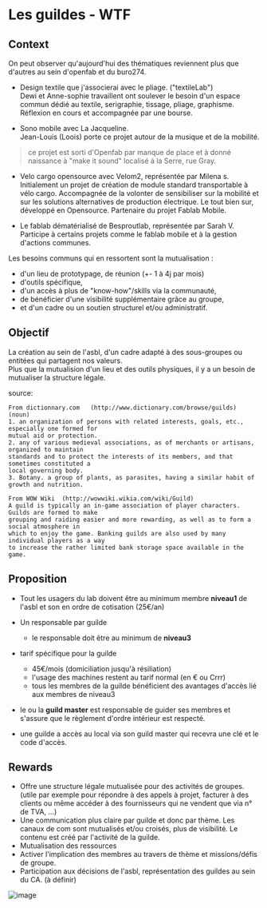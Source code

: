 # Les guildes - WTF
## Context
On peut observer qu'aujourd'hui des thématiques reviennent plus que d'autres au sein d'openfab et du buro274.

- Design textile que j'associerai avec le pliage. ("textileLab")  
Dewi et Anne-sophie travaillent ont soulever le besoin d'un espace commun dédié au textile, serigraphie, tissage, pliage, graphisme.  
Réflexion en cours et accompagnée par une bourse.

- Sono mobile avec La Jacqueline.  
Jean-Louis (Loois) porte ce projet autour de la musique et de la mobilité.  
> ce projet est sorti d'Openfab par manque de place et à donné naissance à "make it sound" localisé à la Serre, rue Gray.  

- Velo cargo opensource avec Velom2, représentée par Milena s.
Initialement un projet de création de module standard transportable à vélo cargo. Accompagnée de la volonter de sensibiliser sur la mobilité et sur les solutions alternatives de production électrique. Le tout bien sur, développé en Opensource. Partenaire du projet Fablab Mobile.    

- Le fablab dématérialisé de Besproutlab, représentée par Sarah V.
Participe à certains projets comme le fablab mobile et à la gestion d'actions communes.  


Les besoins communs qui en ressortent sont la mutualisation :
- d'un lieu de prototypage, de réunion (+- 1 à 4j par mois)
- d'outils spécifique,
- d'un accès à plus de "know-how"/skills via la communauté,
- de bénéficier d'une visibilité supplémentaire grâce au groupe,
- et d'un cadre ou un soutien structurel et/ou administratif. 


## Objectif
La création au sein de l'asbl, d'un cadre adapté à des sous-groupes ou entitées qui partagent nos valeurs.  
Plus que la mutualision d'un lieu et des outils physiques, il y a un besoin de mutualiser la structure légale.


source:
```
From dictionnary.com   (http://www.dictionary.com/browse/guilds)
(noun)
1. an organization of persons with related interests, goals, etc., especially one formed for   
mutual aid or protection.
2. any of various medieval associations, as of merchants or artisans, organized to maintain   
standards and to protect the interests of its members, and that sometimes constituted a  
local governing body.
3. Botany. a group of plants, as parasites, having a similar habit of growth and nutrition.
```
```
From WOW Wiki  (http://wowwiki.wikia.com/wiki/Guild)
A guild is typically an in-game association of player characters. Guilds are formed to make  
grouping and raiding easier and more rewarding, as well as to form a social atmosphere in
which to enjoy the game. Banking guilds are also used by many individual players as a way
to increase the rather limited bank storage space available in the game.
```

## Proposition
- Tout les usagers du lab doivent être au minimum membre **niveau1** de l'asbl et son en ordre de cotisation (25€/an)
- Un responsable par guilde
  - le responsable doit être au minimum de **niveau3**
- tarif spécifique pour la guilde   
  - 45€/mois (domiciliation jusqu'à résiliation)  
  - l'usage des machines restent au tarif normal (en € ou Crrr)  
  - tous les membres de la guilde bénéficient des avantages d'accès lié aux membres de niveau3


- le ou la **guild master** est responsable de guider ses membres et s'assure que le règlement d'ordre intérieur est respecté.
- une guilde a accès au local via son guild master qui recevra une clé et le code d'accès.



## Rewards
- Offre une structure légale mutualisée pour des activités de groupes. (utile par exemple pour répondre à des appels à projet, facturer à des clients ou même accéder à des fournisseurs qui ne vendent que via n° de TVA, ...)
- Une communication plus claire par guilde et donc par thème. Les canaux de com sont mutualisés et/ou croisés, plus de visibilité. Le contenu est créé par l'activité de la guilde.
- Mutualisation des ressources
- Activer l'implication des membres au travers de thème et missions/défis de groupe.
- Participation aux décisions de l'asbl, représentation des guildes au sein du CA.
(à définir)


![image](https://user-images.githubusercontent.com/12049360/28877891-0b742188-779e-11e7-9cde-08415c04478d.png)
